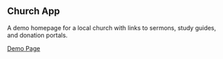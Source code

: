 ## Church App

A demo homepage for a local church with links to sermons, study guides, and donation portals.

<a href="https://demo-church-app.vusa.io/">Demo Page<a>
